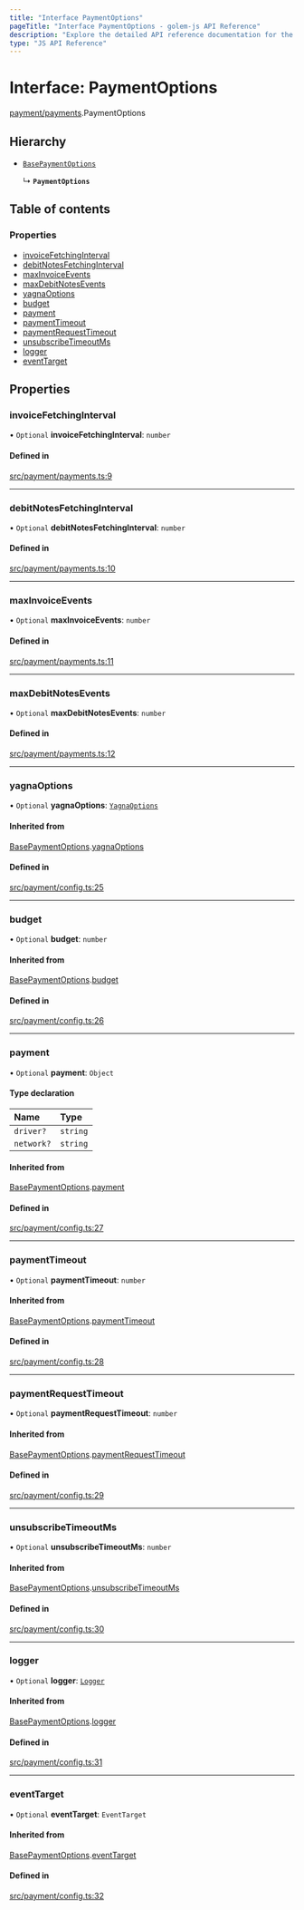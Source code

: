 ```yaml
---
title: "Interface PaymentOptions"
pageTitle: "Interface PaymentOptions - golem-js API Reference"
description: "Explore the detailed API reference documentation for the Interface PaymentOptions within the golem-js SDK for the Golem Network."
type: "JS API Reference"
---
```

# Interface: PaymentOptions

[payment/payments](../modules/payment_payments).PaymentOptions

## Hierarchy

- [`BasePaymentOptions`](payment_config.BasePaymentOptions)

  ↳ **`PaymentOptions`**

## Table of contents

### Properties

- [invoiceFetchingInterval](payment_payments.PaymentOptions#invoicefetchinginterval)
- [debitNotesFetchingInterval](payment_payments.PaymentOptions#debitnotesfetchinginterval)
- [maxInvoiceEvents](payment_payments.PaymentOptions#maxinvoiceevents)
- [maxDebitNotesEvents](payment_payments.PaymentOptions#maxdebitnotesevents)
- [yagnaOptions](payment_payments.PaymentOptions#yagnaoptions)
- [budget](payment_payments.PaymentOptions#budget)
- [payment](payment_payments.PaymentOptions#payment)
- [paymentTimeout](payment_payments.PaymentOptions#paymenttimeout)
- [paymentRequestTimeout](payment_payments.PaymentOptions#paymentrequesttimeout)
- [unsubscribeTimeoutMs](payment_payments.PaymentOptions#unsubscribetimeoutms)
- [logger](payment_payments.PaymentOptions#logger)
- [eventTarget](payment_payments.PaymentOptions#eventtarget)

## Properties

### invoiceFetchingInterval

• `Optional` **invoiceFetchingInterval**: `number`

#### Defined in

[src/payment/payments.ts:9](https://github.com/golemfactory/golem-js/blob/4182943/src/payment/payments.ts#L9)

___

### debitNotesFetchingInterval

• `Optional` **debitNotesFetchingInterval**: `number`

#### Defined in

[src/payment/payments.ts:10](https://github.com/golemfactory/golem-js/blob/4182943/src/payment/payments.ts#L10)

___

### maxInvoiceEvents

• `Optional` **maxInvoiceEvents**: `number`

#### Defined in

[src/payment/payments.ts:11](https://github.com/golemfactory/golem-js/blob/4182943/src/payment/payments.ts#L11)

___

### maxDebitNotesEvents

• `Optional` **maxDebitNotesEvents**: `number`

#### Defined in

[src/payment/payments.ts:12](https://github.com/golemfactory/golem-js/blob/4182943/src/payment/payments.ts#L12)

___

### yagnaOptions

• `Optional` **yagnaOptions**: [`YagnaOptions`](../modules/executor_executor#yagnaoptions)

#### Inherited from

[BasePaymentOptions](payment_config.BasePaymentOptions).[yagnaOptions](payment_config.BasePaymentOptions#yagnaoptions)

#### Defined in

[src/payment/config.ts:25](https://github.com/golemfactory/golem-js/blob/4182943/src/payment/config.ts#L25)

___

### budget

• `Optional` **budget**: `number`

#### Inherited from

[BasePaymentOptions](payment_config.BasePaymentOptions).[budget](payment_config.BasePaymentOptions#budget)

#### Defined in

[src/payment/config.ts:26](https://github.com/golemfactory/golem-js/blob/4182943/src/payment/config.ts#L26)

___

### payment

• `Optional` **payment**: `Object`

#### Type declaration

| Name | Type |
| :------ | :------ |
| `driver?` | `string` |
| `network?` | `string` |

#### Inherited from

[BasePaymentOptions](payment_config.BasePaymentOptions).[payment](payment_config.BasePaymentOptions#payment)

#### Defined in

[src/payment/config.ts:27](https://github.com/golemfactory/golem-js/blob/4182943/src/payment/config.ts#L27)

___

### paymentTimeout

• `Optional` **paymentTimeout**: `number`

#### Inherited from

[BasePaymentOptions](payment_config.BasePaymentOptions).[paymentTimeout](payment_config.BasePaymentOptions#paymenttimeout)

#### Defined in

[src/payment/config.ts:28](https://github.com/golemfactory/golem-js/blob/4182943/src/payment/config.ts#L28)

___

### paymentRequestTimeout

• `Optional` **paymentRequestTimeout**: `number`

#### Inherited from

[BasePaymentOptions](payment_config.BasePaymentOptions).[paymentRequestTimeout](payment_config.BasePaymentOptions#paymentrequesttimeout)

#### Defined in

[src/payment/config.ts:29](https://github.com/golemfactory/golem-js/blob/4182943/src/payment/config.ts#L29)

___

### unsubscribeTimeoutMs

• `Optional` **unsubscribeTimeoutMs**: `number`

#### Inherited from

[BasePaymentOptions](payment_config.BasePaymentOptions).[unsubscribeTimeoutMs](payment_config.BasePaymentOptions#unsubscribetimeoutms)

#### Defined in

[src/payment/config.ts:30](https://github.com/golemfactory/golem-js/blob/4182943/src/payment/config.ts#L30)

___

### logger

• `Optional` **logger**: [`Logger`](utils_logger_logger.Logger)

#### Inherited from

[BasePaymentOptions](payment_config.BasePaymentOptions).[logger](payment_config.BasePaymentOptions#logger)

#### Defined in

[src/payment/config.ts:31](https://github.com/golemfactory/golem-js/blob/4182943/src/payment/config.ts#L31)

___

### eventTarget

• `Optional` **eventTarget**: `EventTarget`

#### Inherited from

[BasePaymentOptions](payment_config.BasePaymentOptions).[eventTarget](payment_config.BasePaymentOptions#eventtarget)

#### Defined in

[src/payment/config.ts:32](https://github.com/golemfactory/golem-js/blob/4182943/src/payment/config.ts#L32)
